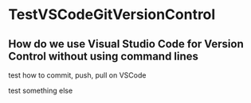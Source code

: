 # TestVSCodeGitVersionControl
## How do we use Visual Studio Code for Version Control without using command lines
test how to commit, push, pull on VSCode

test something else
